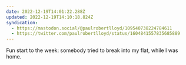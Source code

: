 ```yaml
---
date: 2022-12-19T14:01:22.288Z
updated: 2022-12-19T14:10:18.824Z
syndication:
  - https://mastodon.social/@paulrobertlloyd/109540738224784611
  - https://twitter.com/paulrobertlloyd/status/1604841557835685889
---
```

Fun start to the week: somebody tried to break into my flat, while I was home.
